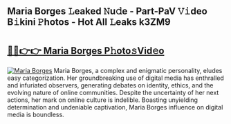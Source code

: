 ## Maria Borges 𝙻eaked 𝙽u𝚍e - Part-PaV 𝚅𝚒deo B𝚒kini 𝙿hotos - Hot All 𝙻eaks k3ZM9

# <h2><a href="http://ld20kmm.urlbe.top/?page=Maria+Borges">🔗🔗👉👉 Maria Borges P𝚑oto𝚜Vid𝚎o</a></h2>

[![Maria Borges](https://i.imgur.com/eBuTRDB.gif)](http://ld20kmm.urlbe.top/?page=Maria+Borges)
Maria Borges, a complex and enigmatic personality, eludes easy categorization. Her groundbreaking use of digital media has enthralled and infuriated observers, generating debates on identity, ethics, and the evolving nature of online communities. Despite the uncertainty of her next actions, her mark on online culture is indelible. Boasting unyielding determination and undeniable captivation, Maria Borges influence on digital media is boundless.
